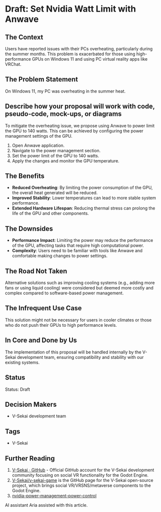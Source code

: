 # Draft: Set Nvidia Watt Limit with Anwave

## The Context

Users have reported issues with their PCs overheating, particularly during the summer months. This problem is exacerbated for those using high-performance GPUs on Windows 11 and using PC virtual reality apps like VRChat.

## The Problem Statement

On Windows 11, my PC was overheating in the summer heat.

## Describe how your proposal will work with code, pseudo-code, mock-ups, or diagrams

To mitigate the overheating issue, we propose using Anwave to power limit the GPU to 140 watts. This can be achieved by configuring the power management settings of the GPU.

1. Open Anwave application.
2. Navigate to the power management section.
3. Set the power limit of the GPU to 140 watts.
4. Apply the changes and monitor the GPU temperature.

## The Benefits

- **Reduced Overheating**: By limiting the power consumption of the GPU, the overall heat generated will be reduced.
- **Improved Stability**: Lower temperatures can lead to more stable system performance.
- **Extended Hardware Lifespan**: Reducing thermal stress can prolong the life of the GPU and other components.

## The Downsides

- **Performance Impact**: Limiting the power may reduce the performance of the GPU, affecting tasks that require high computational power.
- **Complexity**: Users need to be familiar with tools like Anwave and comfortable making changes to power settings.

## The Road Not Taken

Alternative solutions such as improving cooling systems (e.g., adding more fans or using liquid cooling) were considered but deemed more costly and complex compared to software-based power management.

## The Infrequent Use Case

This solution might not be necessary for users in cooler climates or those who do not push their GPUs to high performance levels.

## In Core and Done by Us

The implementation of this proposal will be handled internally by the V-Sekai development team, ensuring compatibility and stability with our existing systems.

## Status

Status: Draft <!-- Draft | Proposed | Rejected | Accepted | Deprecated | Superseded by -->

## Decision Makers

- V-Sekai development team

## Tags

- V-Sekai

## Further Reading

1. [V-Sekai · GitHub](https://github.com/v-sekai) - Official GitHub account for the V-Sekai development community focusing on social VR functionality for the Godot Engine.
2. [V-Sekai/v-sekai-game](https://github.com/v-sekai/v-sekai-game) is the GitHub page for the V-Sekai open-source project, which brings social VR/VRSNS/metaverse components to the Godot Engine.
3. [nvidia-power-management-power-control](https://forums.guru3d.com/threads/anwave-2024-advanced-cleanup-utility-gpu-cleanup-tool-nvidia-power-management-power-control.447584/)

AI assistant Aria assisted with this article.
